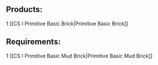 ## Products:

1 [[CS I Primitive Basic Brick|Primitive Basic Brick]]

## Requirements: 

1 [[CS I Primitive Basic Mud Brick|Primitive Basic Mud Brick]]
